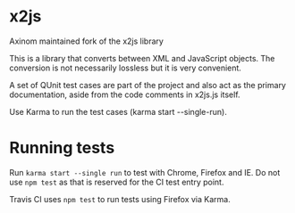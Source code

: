 # x2js
Axinom maintained fork of the x2js library

This is a library that converts between XML and JavaScript objects.
The conversion is not necessarily lossless but it is very convenient.

A set of QUnit test cases are part of the project and also act as the
primary documentation, aside from the code comments in x2js.js itself.

Use Karma to run the test cases (karma start --single-run).

# Running tests
Run `karma start --single run` to test with Chrome, Firefox and IE.
Do not use `npm test` as that is reserved for the CI test entry point.

Travis CI uses `npm test` to run tests using Firefox via Karma.